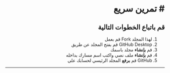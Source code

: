 <div dir="rtl">
  
# # تمرين سريع

##  قم باتباع الخطوات التالية

1. لهذا المجلد Fork قم بعمل
2. GitHub Desktop قم بفتح المجلد عن طريق  
3. قم **بإنشاء** مجلد باسمك 
4. قم **بإنشاء** ملف نصي واكتب اسم مسارك بداخله
5. GitHub قم **برفع** المجلد الرئيسي لحسابك على 
-------------------
</div>
